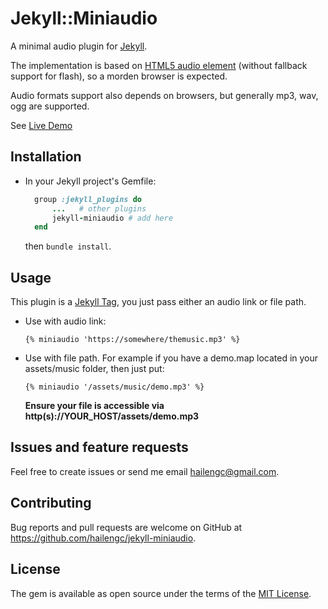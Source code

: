 # Jekyll::Miniaudio

A minimal audio plugin for [Jekyll](https://jekyllrb.com/).

The implementation is based on [HTML5 audio element](https://www.w3schools.com/html/html5_audio.asp) (without fallback support for flash), so a morden browser is expected.

Audio formats support also depends on browsers, but generally mp3, wav, ogg are supported.

See [Live Demo](https://hailengc.github.io/jekyll-miniaudio/index.html)

## Installation

- In your Jekyll project's Gemfile:
  ```ruby
    group :jekyll_plugins do
        ...   # other plugins
        jekyll-miniaudio # add here
    end
  ```
  then `bundle install`.

## Usage

This plugin is a [Jekyll Tag](https://jekyllrb.com/docs/plugins/tags/), you just pass either an audio link or file path.

- Use with audio link:

  `{% miniaudio 'https://somewhere/themusic.mp3' %}`

- Use with file path. For example if you have a demo.map located in your assets/music folder, then just put:

  `{% miniaudio '/assets/music/demo.mp3' %}`

  **Ensure your file is accessible via http(s)://YOUR_HOST/assets/demo.mp3**

## Issues and feature requests

Feel free to create issues or send me email hailengc@gmail.com.

## Contributing

Bug reports and pull requests are welcome on GitHub at https://github.com/hailengc/jekyll-miniaudio.

## License

The gem is available as open source under the terms of the [MIT License](https://opensource.org/licenses/MIT).
